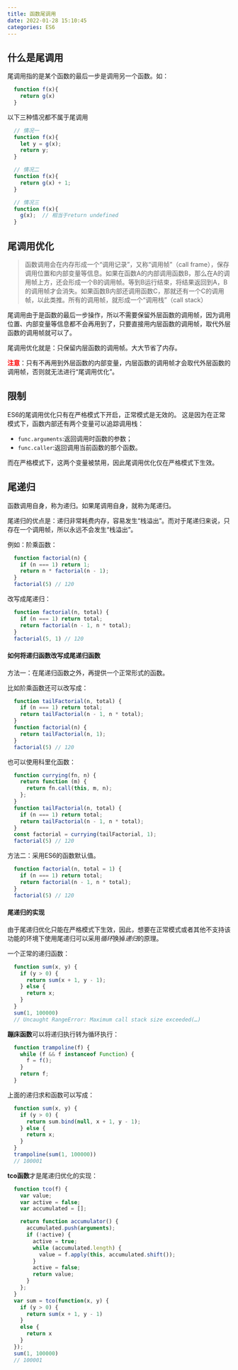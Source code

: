 ```yaml
---
title: 函数尾调用
date: 2022-01-28 15:10:45
categories: ES6
---
```


## 什么是尾调用

  尾调用指的是某个函数的最后一步是调用另一个函数。如：
  ```js
    function f(x){
      return g(x)
    }
  ```
  以下三种情况都不属于尾调用
  ```js
    // 情况一
    function f(x){
      let y = g(x);
      return y;
    }

    // 情况二
    function f(x){
      return g(x) + 1;
    }

    // 情况三
    function f(x){
      g(x);  // 相当于return undefined
    }
  ```
## 尾调用优化

  >函数调用会在内存形成一个“调用记录”，又称“调用帧”（call frame），保存调用位置和内部变量等信息。如果在函数A的内部调用函数B，那么在A的调用帧上方，还会形成一个B的调用帧。等到B运行结束，将结果返回到A，B的调用帧才会消失。如果函数B内部还调用函数C，那就还有一个C的调用帧，以此类推。所有的调用帧，就形成一个“调用栈”（call stack）

  尾调用由于是函数的最后一步操作，所以不需要保留外层函数的调用帧，因为调用位置、内部变量等信息都不会再用到了，只要直接用内层函数的调用帧，取代外层函数的调用帧就可以了。

  尾调用优化就是：只保留内层函数的调用帧。大大节省了内存。

  <span style="color:red;font-weight:bold;">注意</span>：只有不再用到外层函数的内部变量，内层函数的调用帧才会取代外层函数的调用帧，否则就无法进行“尾调用优化”。

## 限制

  ES6的尾调用优化只有在严格模式下开启，正常模式是无效的。
  这是因为在正常模式下，函数内部还有两个变量可以追踪调用栈：

  - `func.arguments`:返回调用时函数的参数；
  - `func.caller`:返回调用当前函数的那个函数。

  而在严格模式下，这两个变量被禁用，因此尾调用优化仅在严格模式下生效。

## 尾递归

  函数调用自身，称为递归。如果尾调用自身，就称为尾递归。

  尾递归的优点是：递归非常耗费内存，容易发生“栈溢出”。而对于尾递归来说，只存在一个调用帧，所以永远不会发生“栈溢出”。

  例如：阶乘函数：
  ```js
    function factorial(n) {
      if (n === 1) return 1;
      return n * factorial(n - 1);
    }
    factorial(5) // 120    
  ```
  改写成尾递归：
  ```js
    function factorial(n, total) {
      if (n === 1) return total;
      return factorial(n - 1, n * total);
    }
    factorial(5, 1) // 120
  ```

  #### 如何将递归函数改写成尾递归函数

  方法一：在尾递归函数之外，再提供一个正常形式的函数。

  比如阶乘函数还可以改写成：
  ```js
    function tailFactorial(n, total) {
      if (n === 1) return total;
      return tailFactorial(n - 1, n * total);
    }
    function factorial(n) {
      return tailFactorial(n, 1);
    }
    factorial(5) // 120
  ```

  也可以使用科里化函数：
  ```js
    function currying(fn, n) {
      return function (m) {
        return fn.call(this, m, n);
      };
    }
    function tailFactorial(n, total) {
      if (n === 1) return total;
      return tailFactorial(n - 1, n * total);
    }
    const factorial = currying(tailFactorial, 1);
    factorial(5) // 120
  ```

  方法二：采用ES6的函数默认值。
  ```js
    function factorial(n, total = 1) {
      if (n === 1) return total;
      return factorial(n - 1, n * total);
    }
    factorial(5) // 120
  ```

  #### 尾递归的实现

  由于尾递归优化只能在严格模式下生效，因此，想要在正常模式或者其他不支持该功能的环境下使用尾递归可以采用*循环*换掉*递归*的原理。

  一个正常的递归函数：
  ```js
    function sum(x, y) {
      if (y > 0) {
        return sum(x + 1, y - 1);
      } else {
        return x;
      }
    }
    sum(1, 100000)
    // Uncaught RangeError: Maximum call stack size exceeded(…)
  ```
  **蹦床函数**可以将递归执行转为循环执行：

  ```js
    function trampoline(f) {
      while (f && f instanceof Function) {
        f = f();
      }
      return f;
    }
  ```

  上面的递归求和函数可以写成：
  ```js
    function sum(x, y) {
      if (y > 0) {
        return sum.bind(null, x + 1, y - 1);
      } else {
        return x;
      }
    }
    trampoline(sum(1, 100000))
    // 100001
  ```
  **tco函数**才是尾递归优化的实现：
  ```js
    function tco(f) {
      var value;
      var active = false;
      var accumulated = [];

      return function accumulator() {
        accumulated.push(arguments);
        if (!active) {
          active = true;
          while (accumulated.length) {
            value = f.apply(this, accumulated.shift());
          }
          active = false;
          return value;
        }
      };
    }
    var sum = tco(function(x, y) {
      if (y > 0) {
        return sum(x + 1, y - 1)
      }
      else {
        return x
      }
    });
    sum(1, 100000)
    // 100001
  ```
